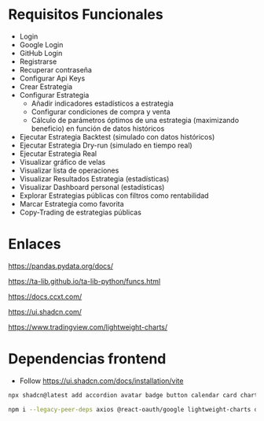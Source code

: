 # Requisitos Funcionales
- Login
- Google Login
- GitHub Login
- Registrarse
- Recuperar contraseña
- Configurar Api Keys
- Crear Estrategia
- Configurar Estrategia
    - Añadir indicadores estadísticos a estrategia
    - Configurar condiciones de compra y venta
    - Cálculo de parámetros óptimos de una estrategia (maximizando beneficio) en función de datos históricos
- Ejecutar Estrategia Backtest (simulado con datos históricos)
- Ejecutar Estrategia Dry-run (simulado en tiempo real)
- Ejecutar Estrategia Real
- Visualizar gráfico de velas
- Visualizar lista de operaciones
- Visualizar Resultados Estrategia (estadísticas)
- Visualizar Dashboard personal (estadísticas)
- Explorar Estrategias públicas con filtros como rentabilidad
- Marcar Estrategia como favorita
- Copy-Trading de estrategias públicas

# Enlaces
https://pandas.pydata.org/docs/

https://ta-lib.github.io/ta-lib-python/funcs.html

https://docs.ccxt.com/

https://ui.shadcn.com/

https://www.tradingview.com/lightweight-charts/

# Dependencias frontend

- Follow https://ui.shadcn.com/docs/installation/vite

```bash
npx shadcn@latest add accordion avatar badge button calendar card chart command dialog dropdown-menu input-otp input label navigation-menu popover resizable scroll-area select separator sheet sonner tabs
```
```bash
npm i --legacy-peer-deps axios @react-oauth/google lightweight-charts date-fns-tz @radix-ui/react-icons react-router-dom
```
